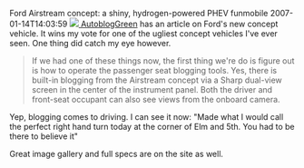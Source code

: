 Ford Airstream concept: a shiny, hydrogen-powered PHEV funmobile
2007-01-14T14:03:59
[![](/cdn/images/blog/WindowsLiveWriter/FordAirstreamconceptashinyhydrogenpowere_7D5E/fordairstreamconcept_05_thumb.jpg) AutoblogGreen](/cdn/images/blog/WindowsLiveWriter/FordAirstreamconceptashinyhydrogenpowere_7D5E/fordairstreamconcept_05%5B2%5D.jpg) has an article on Ford's new concept vehicle. It wins my vote for one of the ugliest concept vehicles I've ever seen. One thing did catch my eye however.

> If we had one of these things now, the first thing we're do is figure out is how to operate the passenger seat blogging tools. Yes, there is built-in blogging from the Airstream concept via a Sharp dual-view screen in the center of the instrument panel. Both the driver and front-seat occupant can also see views from the onboard camera.

Yep, blogging comes to driving. I can see it now: "Made what I would call the perfect right hand turn today at the corner of Elm and 5th. You had to be there to believe it"

Great image gallery and full specs are on the site as well.
